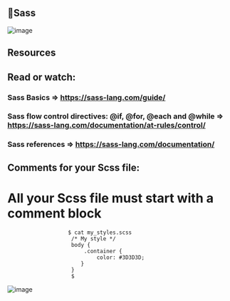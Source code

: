 ## 🤩Sass 

![image](https://github.com/user-attachments/assets/3f47396a-8925-4e22-8ced-fea489df8eff)


## Resources

## Read or watch:

### Sass Basics   =>          https://sass-lang.com/guide/

###  Sass flow control directives: @if, @for, @each and @while      =>  https://sass-lang.com/documentation/at-rules/control/

###  Sass references  => https://sass-lang.com/documentation/



## Comments for your Scss file:
# All your Scss file must start with a comment block

                       $ cat my_styles.scss
                        /* My style */
                        body {
                            .container {
                                color: #3D3D3D;
                           }
                        }
                        $

![image](https://github.com/user-attachments/assets/e2001cda-fa72-472a-aaf7-44ddb762c254)
